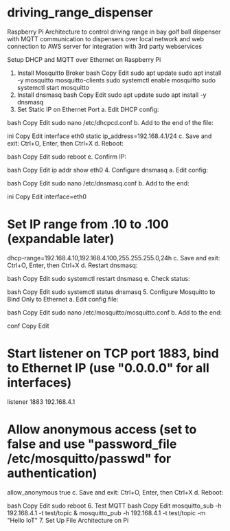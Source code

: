 # driving_range_dispenser
Raspberry Pi Architecture to control driving range in bay golf ball dispenser with MQTT communication to dispensers over local network and web connection to AWS server for integration with 3rd party webservices

Setup DHCP and MQTT over Ethernet on Raspberry Pi
1. Install Mosquitto Broker
bash
Copy
Edit
sudo apt update
sudo apt install -y mosquitto mosquitto-clients
sudo systemctl enable mosquitto
sudo systemctl start mosquitto
2. Install dnsmasq
bash
Copy
Edit
sudo apt update
sudo apt install -y dnsmasq
3. Set Static IP on Ethernet Port
a. Edit DHCP config:

bash
Copy
Edit
sudo nano /etc/dhcpcd.conf
b. Add to the end of the file:

ini
Copy
Edit
interface eth0
static ip_address=192.168.4.1/24
c. Save and exit: Ctrl+O, Enter, then Ctrl+X
d. Reboot:

bash
Copy
Edit
sudo reboot
e. Confirm IP:

bash
Copy
Edit
ip addr show eth0
4. Configure dnsmasq
a. Edit config:

bash
Copy
Edit
sudo nano /etc/dnsmasq.conf
b. Add to the end:

ini
Copy
Edit
interface=eth0
# Set IP range from .10 to .100 (expandable later)
dhcp-range=192.168.4.10,192.168.4.100,255.255.255.0,24h
c. Save and exit: Ctrl+O, Enter, then Ctrl+X
d. Restart dnsmasq:

bash
Copy
Edit
sudo systemctl restart dnsmasq
e. Check status:

bash
Copy
Edit
sudo systemctl status dnsmasq
5. Configure Mosquitto to Bind Only to Ethernet
a. Edit config file:

bash
Copy
Edit
sudo nano /etc/mosquitto/mosquitto.conf
b. Add to the end:

conf
Copy
Edit
# Start listener on TCP port 1883, bind to Ethernet IP (use "0.0.0.0" for all interfaces)
listener 1883 192.168.4.1

# Allow anonymous access (set to false and use "password_file /etc/mosquitto/passwd" for authentication)
allow_anonymous true
c. Save and exit: Ctrl+O, Enter, then Ctrl+X
d. Reboot:

bash
Copy
Edit
sudo reboot
6. Test MQTT
bash
Copy
Edit
mosquitto_sub -h 192.168.4.1 -t test/topic &
mosquitto_pub -h 192.168.4.1 -t test/topic -m "Hello IoT"
7. Set Up File Architecture on Pi
